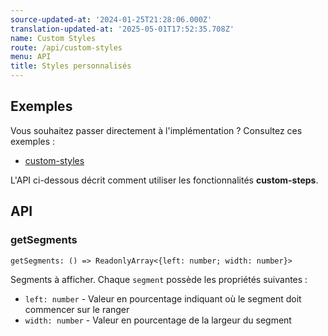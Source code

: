 ```yaml
---
source-updated-at: '2024-01-25T21:28:06.000Z'
translation-updated-at: '2025-05-01T17:52:35.708Z'
name: Custom Styles
route: /api/custom-styles
menu: API
title: Styles personnalisés
---
```

## Exemples
Vous souhaitez passer directement à l'implémentation ? Consultez ces exemples :

- [custom-styles](../examples/custom-styles)

L'API ci-dessous décrit comment utiliser les fonctionnalités **custom-steps**.

## API

### getSegments
```tsx
getSegments: () => ReadonlyArray<{left: number; width: number}>
```
Segments à afficher. Chaque `segment` possède les propriétés suivantes :
  - `left: number` - Valeur en pourcentage indiquant où le segment doit commencer sur le ranger
  - `width: number` - Valeur en pourcentage de la largeur du segment
